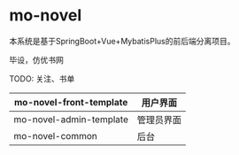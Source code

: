 # mo-novel

本系统是基于SpringBoot+Vue+MybatisPlus的前后端分离项目。

 毕设，仿优书网

TODO: 关注、书单

| mo-novel-front-template | 用户界面   |
| ----------------------- | ---------- |
| mo-novel-admin-template | 管理员界面 |
| mo-novel-common         | 后台       |

